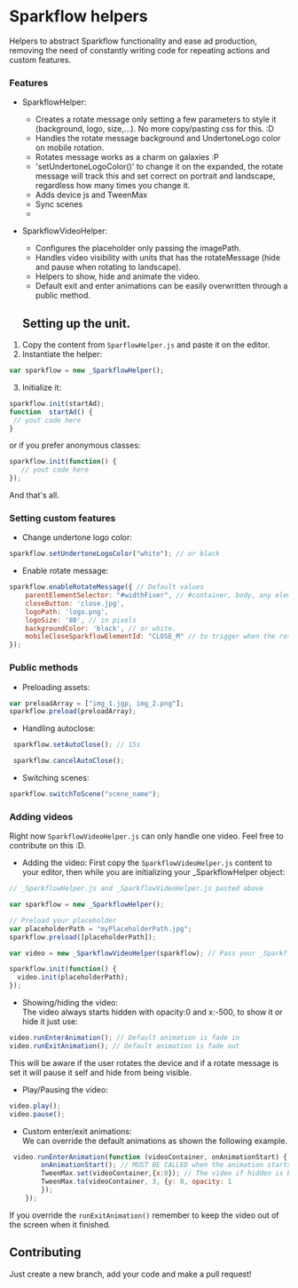 # Sparkflow helpers

Helpers to abstract Sparkflow functionality and ease ad production,
removing the need of constantly writing code for repeating actions 
and custom features. 

### Features
- SparkflowHelper:
  - Creates a rotate message only setting a few parameters to style it (background, logo, size,...). No more copy/pasting css for this. :D
  - Handles the rotate message background and UndertoneLogo color on mobile rotation.
  - Rotates message works as a charm on galaxies :P
  - 'setUndertoneLogoColor()' to change it on the expanded, the rotate message will track this and set correct on portrait and landscape, regardless how many times you change it.
  - Adds device js and TweenMax
  - Sync scenes 
  - 
- SparkflowVideoHelper:
  - Configures the placeholder only passing the imagePath.
  - Handles video visibility with units that has the rotateMessage (hide and pause when rotating to landscape).
  - Helpers to show, hide and animate the video.
  - Default exit and enter animations can be easily overwritten through a public method.
  
  ## Setting up the unit.
 1. Copy the content from ```SparflowHelper.js``` and paste it on the editor.
 2. Instantiate the helper:
````javascript
var sparkflow = new _SparkflowHelper();
````
 3. Initialize it:
 ````javascript
sparkflow.init(startAd);
function  startAd() {
  // yout code here
}
````
or if you prefer anonymous classes:
 ````javascript
sparkflow.init(function() {
    // yout code here
});
````

And that's all.

### Setting custom features

- Change undertone logo color:
```javascript
sparkflow.setUndertoneLogoColor("white"); // or black
```
- Enable rotate message:
```javascript
sparkflow.enableRotateMessage({ // Default values
    parentElementSelector: "#widthFixer", // #container, body, any element selector, depends of the unit type.
    closeButton: 'close.jpg',
    logoPath: 'logo.png',
    logoSize: '80', // in pixels
    backgroundColor: 'black', // or white.
    mobileCloseSparkflowElementId: "CLOSE_M" // to trigger when the rotate close is clicked.
});
```
### Public methods
- Preloading assets:
```javascript
var preloadArray = ["img_1.jgp, img_2.png"];
sparkflow.preload(preloadArray);
```

- Handling autoclose:
```javascript
 sparkflow.setAutoClose(); // 15s

 sparkflow.cancelAutoClose();
```
- Switching scenes:
```javascript
sparkflow.switchToScene("scene_name");
```

### Adding videos
Right now ```SparkflowVideoHelper.js``` can only handle one video. Feel free 
to contribute on this :D.

- Adding the video:
First copy the ```SparkflowVideoHelper.js``` content to your editor, then while you
are initializing your _SparkflowHelper object:

````javascript
// _SparkflowHelper.js and _SparkflowVideoHelper.js pasted above

var sparkflow = new _SparkflowHelper();

// Preload your placeholder
var placeholderPath = "myPlaceholderPath.jpg";
sparkflow.preload([placeholderPath]);

var video = new _SparkflowVideoHelper(sparkflow); // Pass your _SparkflowHelper object.

sparkflow.init(function() {
  video.init(placeholderPath); 
});
````

- Showing/hiding the video:
<br> The video always starts hidden with opacity:0 and x:-500, to show it or hide it just use:
```javascript
video.runEnterAnimation(); // Default animation is fade in
video.runExitAnimation(); // Default animation is fade out
```
This will be aware if the user rotates the device and if a rotate message is set
it will pause it self and hide from being visible.

- Play/Pausing the video:
```javascript
video.play();
video.pause();
```
- Custom enter/exit animations:
<br> We can override the default animations as shown the following example.
```javascript
 video.runEnterAnimation(function (videoContainer, onAnimationStart) {
        onAnimationStart(); // MUST BE CALLED when the animation starts to let the videoObject to be aware of itself!
        TweenMax.set(videoContainer,{x:0}); // The video if hidden is by default on x:'-3000'
        TweenMax.to(videoContainer, 3, {y: 0, opacity: 1
        });
    });
```
If you override the ```runExitAnimation()``` remember to keep the video out of the
screen when it finished.

## Contributing
Just create a new branch, add your code and make a pull request!
